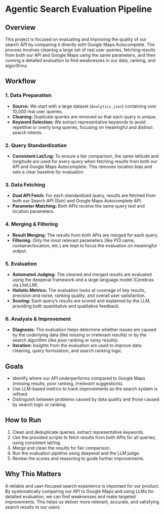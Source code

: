 # Agentic Search Evaluation Pipeline

## Overview

This project is focused on evaluating and improving the quality of our search API by comparing it directly with Google Maps Autocomplete. The process involves cleaning a large set of real user queries, fetching results from both our API and Google Maps using the same parameters, and then running a detailed evaluation to find weaknesses in our data, ranking, and algorithms.

## Workflow

### 1. Data Preparation

- **Source:** We start with a large dataset (`Analytics.json`) containing over 10,000 real user queries.
- **Cleaning:** Duplicate queries are removed so that each query is unique.
- **Keyword Selection:** We extract representative keywords to avoid repetitive or overly long queries, focusing on meaningful and distinct search intents.

### 2. Query Standardization

- **Consistent Lat/Lng:** To ensure a fair comparison, the same latitude and longitude are used for every query when fetching results from both our API and Google Maps Autocomplete. This removes location bias and sets a clear baseline for evaluation.

### 3. Data Fetching

- **Dual API Fetch:** For each standardized query, results are fetched from both our Search API (Solr) and Google Maps Autocomplete API.
- **Parameter Matching:** Both APIs receive the same query text and location parameters.

### 4. Merging & Filtering

- **Result Merging:** The results from both APIs are merged for each query.
- **Filtering:** Only the most relevant parameters (like POI name, container/location, etc.) are kept to focus the evaluation on meaningful output.

### 5. Evaluation

- **Automated Judging:** The cleaned and merged results are evaluated using the deepeval framework and a large language model (Cerebras via LiteLLM).
- **Holistic Metrics:** The evaluation looks at coverage of key results, precision and noise, ranking quality, and overall user satisfaction.
- **Scoring:** Each query’s results are scored and explained by the LLM, providing both quantitative and qualitative feedback.

### 6. Analysis & Improvement

- **Diagnosis:** The evaluation helps determine whether issues are caused by the underlying data (like missing or irrelevant results) or by the search algorithm (like poor ranking or noisy results).
- **Iteration:** Insights from the evaluation are used to improve data cleaning, query formulation, and search ranking logic.

## Goals

- Identify where our API underperforms compared to Google Maps (missing results, poor ranking, irrelevant suggestions).
- Use LLM-based metrics to track improvements as the search system is refined.
- Distinguish between problems caused by data quality and those caused by search logic or ranking.

## How to Run

1. Clean and deduplicate queries, extract representative keywords.
2. Use the provided scripts to fetch results from both APIs for all queries, using consistent lat/lng.
3. Merge and clean the results for fair comparison.
4. Run the evaluation pipeline using deepeval and the LLM judge.
5. Review the scores and reasoning to guide further improvements.

## Why This Matters

A reliable and user-focused search experience is important for our product. By systematically comparing our API to Google Maps and using LLMs for detailed evaluation, we can find weaknesses and make targeted improvements. This helps us deliver more relevant, accurate, and satisfying search results to our users.
